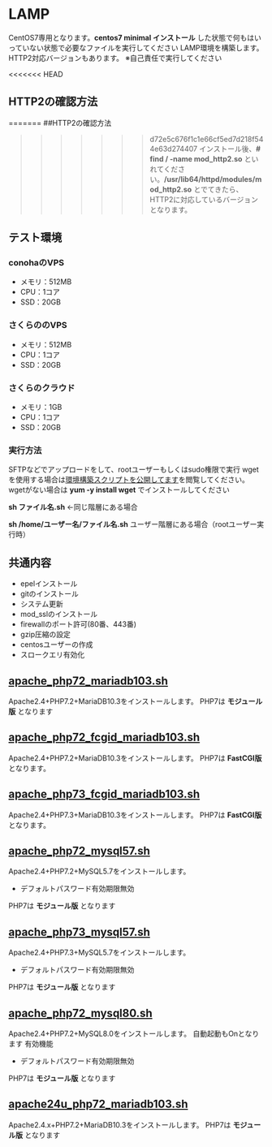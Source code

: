# LAMP
CentOS7専用となります。**centos7 minimal インストール** した状態で何もはいっていない状態で必要なファイルを実行してください
LAMP環境を構築します。HTTP2対応バージョンもあります。
※自己責任で実行してください

<<<<<<< HEAD
## HTTP2の確認方法
=======
##HTTP2の確認方法
>>>>>>> d72e5c676f1c1e66cf5ed7d218f544e63d274407
インストール後、**# find / -name mod_http2.so** といれてください。**/usr/lib64/httpd/modules/mod_http2.so** とでてきたら、HTTP2に対応しているバージョンとなります。

## テスト環境
### conohaのVPS
* メモリ：512MB
* CPU：1コア
* SSD：20GB

### さくらののVPS
* メモリ：512MB
* CPU：1コア
* SSD：20GB

### さくらのクラウド
* メモリ：1GB
* CPU：1コア
* SSD：20GB

### 実行方法
SFTPなどでアップロードをして、rootユーザーもしくはsudo権限で実行
wgetを使用する場合は[環境構築スクリプトを公開してます](https://www.logw.jp/cloudserver/8886.html)を閲覧してください。
wgetがない場合は **yum -y install wget** でインストールしてください

**sh ファイル名.sh** ←同じ階層にある場合

**sh /home/ユーザー名/ファイル名.sh** ユーザー階層にある場合（rootユーザー実行時）

## 共通内容
* epelインストール
* gitのインストール
* システム更新
* mod_sslのインストール
* firewallのポート許可(80番、443番)
* gzip圧縮の設定
* centosユーザーの作成
* スロークエリ有効化


## [apache_php72_mariadb103.sh](https://github.com/site-lab/lamp/blob/master/apache_php72_mariadb103.sh)
Apache2.4+PHP7.2+MariaDB10.3をインストールします。
PHP7は **モジュール版** となります

## [apache_php72_fcgid_mariadb103.sh](https://github.com/site-lab/lamp/blob/master/apache_php72_fcgid_mariadb103.sh)
Apache2.4+PHP7.2+MariaDB10.3をインストールします。
PHP7は **FastCGI版** となります。

## [apache_php73_fcgid_mariadb103.sh](https://github.com/site-lab/lamp/blob/master/apache_php73_fcgid_mariadb103.sh)
Apache2.4+PHP7.3+MariaDB10.3をインストールします。
PHP7は **FastCGI版** となります。



## [apache_php72_mysql57.sh](https://github.com/site-lab/lamp/blob/master/apache_php72_mysql57.sh)
Apache2.4+PHP7.2+MySQL5.7をインストールします。
* デフォルトパスワード有効期限無効

PHP7は **モジュール版** となります

## [apache_php73_mysql57.sh](https://github.com/site-lab/lamp/blob/master/apache_php73_mysql57.sh)
Apache2.4+PHP7.3+MySQL5.7をインストールします。
* デフォルトパスワード有効期限無効

PHP7は **モジュール版** となります


## [apache_php72_mysql80.sh](https://github.com/site-lab/lamp/blob/master/apache_php72_mysql80.sh)
Apache2.4+PHP7.2+MySQL8.0をインストールします。
自動起動もOnとなります
有効機能
* デフォルトパスワード有効期限無効

PHP7は **モジュール版** となります

## [apache24u_php72_mariadb103.sh](https://github.com/site-lab/lamp/blob/master/apache24_php72_mariadb103.sh)
Apache2.4.x+PHP7.2+MariaDB10.3をインストールします。
PHP7は **モジュール版** となります

